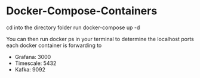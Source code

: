 # Docker-Compose-Containers

cd into the directory folder
run docker-compose up -d

You can then run docker ps in your terminal to determine the localhost ports each docker container is forwarding to
  - Grafana: 3000
  - Timescale: 5432
  - Kafka: 9092
